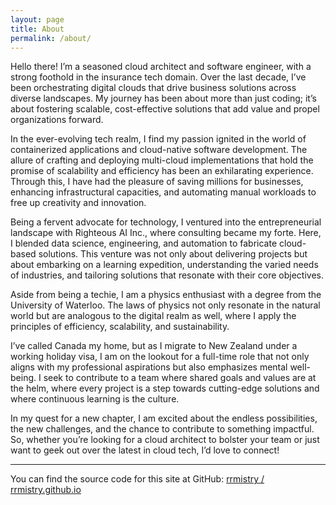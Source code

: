 ```yaml
---
layout: page
title: About
permalink: /about/
---
```


Hello there! I’m a seasoned cloud architect and software engineer, with a strong foothold in the insurance tech domain. Over the last decade, I’ve been orchestrating digital clouds that drive business solutions across diverse landscapes. My journey has been about more than just coding; it’s about fostering scalable, cost-effective solutions that add value and propel organizations forward.

In the ever-evolving tech realm, I find my passion ignited in the world of containerized applications and cloud-native software development. The allure of crafting and deploying multi-cloud implementations that hold the promise of scalability and efficiency has been an exhilarating experience. Through this, I have had the pleasure of saving millions for businesses, enhancing infrastructural capacities, and automating manual workloads to free up creativity and innovation.

Being a fervent advocate for technology, I ventured into the entrepreneurial landscape with Righteous AI Inc., where consulting became my forte. Here, I blended data science, engineering, and automation to fabricate cloud-based solutions. This venture was not only about delivering projects but about embarking on a learning expedition, understanding the varied needs of industries, and tailoring solutions that resonate with their core objectives.

Aside from being a techie, I am a physics enthusiast with a degree from the University of Waterloo. The laws of physics not only resonate in the natural world but are analogous to the digital realm as well, where I apply the principles of efficiency, scalability, and sustainability.

I’ve called Canada my home, but as I migrate to New Zealand under a working holiday visa, I am on the lookout for a full-time role that not only aligns with my professional aspirations but also emphasizes mental well-being. I seek to contribute to a team where shared goals and values are at the helm, where every project is a step towards cutting-edge solutions and where continuous learning is the culture.

In my quest for a new chapter, I am excited about the endless possibilities, the new challenges, and the chance to contribute to something impactful. So, whether you’re looking for a cloud architect to bolster your team or just want to geek out over the latest in cloud tech, I’d love to connect!

_____

You can find the source code for this site at GitHub:
[rrmistry / rrmistry.github.io](https://github.com/rrmistry/rrmistry.github.io)
